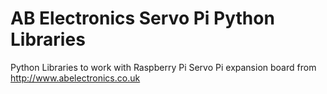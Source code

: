 AB Electronics Servo Pi Python Libraries
=======

Python Libraries to work with Raspberry Pi Servo Pi expansion board from http://www.abelectronics.co.uk